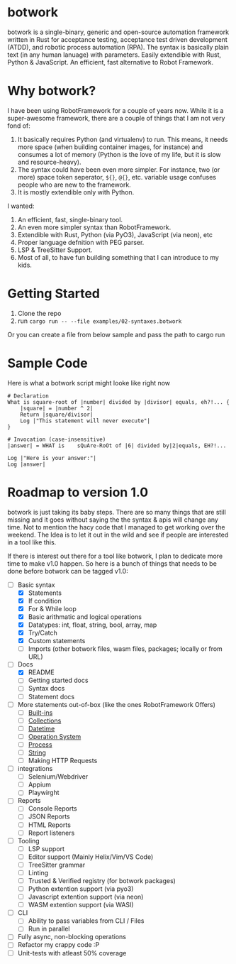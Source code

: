 # botwork

botwork is a single-binary, generic and open-source automation framework written in Rust for acceptance testing, acceptance test driven development (ATDD), and robotic process automation (RPA). The syntax is basically plain text (in any human lanuage) with parameters. Easily extendible with Rust, Python & JavaScript. An efficient, fast alternative to Robot Framework.

# Why botwork?

I have been using RobotFramework for a couple of years now. While it is a super-awesome framework, there are a couple of things that I am not very fond of:

1. It basically requires Python (and virtualenv) to run. This means, it needs more space (when building container images, for instance) and consumes a lot of memory (Python is the love of my life, but it is slow and resource-heavy).
2. The syntax could have been even more simpler. For instance, two (or more) space token seperator, `${}`, `@{}`, etc. variable usage confuses people who are new to the framework.
3. It is mostly extendible only with Python.

I wanted:

1. An efficient, fast, single-binary tool.
1. An even more simpler syntax than RobotFramework.
1. Extendible with Rust, Python (via PyO3), JavaScript (via neon), etc
1. Proper language defnition with PEG parser.
1. LSP & TreeSitter Support. 
1. Most of all, to have fun building something that I can introduce to my kids.


# Getting Started

1. Clone the repo
2. run `cargo run -- --file examples/02-syntaxes.botwork`

Or you can create a file from below sample and pass the path to cargo run


# Sample Code

Here is what a botwork script might looke like right now

```botwork
# Declaration
What is square-root of |number| divided by |divisor| equals, eh?!... {
	|square| = |number ^ 2|
	Return |square/divisor| 
	Log |"This statement will never execute"|
}

# Invocation (case-insensitive)
|answer| = WHAT is    sQuAre-RoOt of |6| divided by|2|equals, EH?!...

Log |"Here is your answer:"|
Log |answer|
```

# Roadmap to version 1.0

botwork is just taking its baby steps. There are so many things that are still missing and it goes without saying the the syntax & apis will change any time. Not to mention the hacy code that I managed to get working over the weekend. The Idea is to let it out in the wild and see if people are interested in a tool like this. 

If there is interest out there for a tool like botwork, I plan to dedicate more time to make v1.0 happen. So here is a bunch of things that needs to be done before botwork can be tagged v1.0:

- [ ] Basic syntax
  - [x] Statements
  - [x] If condition
  - [x] For & While loop
  - [x] Basic arithmatic and logical operations
  - [x] Datatypes: int, float, string, bool, array, map
  - [x] Try/Catch
  - [x] Custom statements
  - [ ] Imports (other botwork files, wasm files, packages; locally or from URL)
- [ ] Docs
  - [x] README
  - [ ] Getting started docs
  - [ ] Syntax docs
  - [ ] Statement docs
- [ ] More statements out-of-box (like the ones RobotFramework Offers)
  - [ ] [Built-ins](http://robotframework.org/robotframework/latest/libraries/BuiltIn.html)
  - [ ] [Collections](http://robotframework.org/robotframework/latest/libraries/Collections.html)
  - [ ] [Datetime](http://robotframework.org/robotframework/latest/libraries/DateTime.html)
  - [ ] [Operation System](http://robotframework.org/robotframework/latest/libraries/OperatingSystem.html)
  - [ ] [Process](http://robotframework.org/robotframework/latest/libraries/Process.html)
  - [ ] [String](http://robotframework.org/robotframework/latest/libraries/String.html)
  - [ ] Making HTTP Requests
- [ ] integrations
  - [ ] Selenium/Webdriver
  - [ ] Appium
  - [ ] Playwirght
- [ ] Reports
  - [ ] Console Reports
  - [ ] JSON Reports
  - [ ] HTML Reports
  - [ ] Report listeners
- [ ] Tooling
  - [ ] LSP support
  - [ ] Editor support (Mainly Helix/Vim/VS Code)
  - [ ] TreeSitter grammar
  - [ ] Linting  
  - [ ] Trusted & Verified registry (for botwork packages)
  - [ ] Python extention support (via pyo3)
  - [ ] Javascript extention support (via neon)
  - [ ] WASM extention support (via WASI)
- [ ] CLI
  - [ ] Ability to pass variables from CLI / Files
  - [ ] Run in parallel
- [ ] Fully async, non-blocking operations
- [ ] Refactor my crappy code :P 
- [ ] Unit-tests with atleast 50% coverage 
